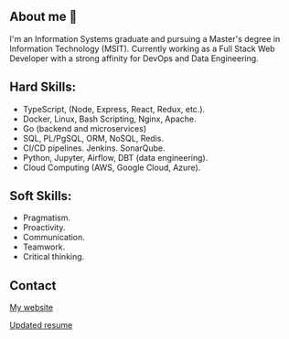 ## About me 👋
I'm an Information Systems graduate and pursuing a Master's degree in Information Technology (MSIT). Currently working as a Full Stack Web Developer with a strong affinity for DevOps and Data Engineering.

## Hard Skills:
- TypeScript, (Node, Express, React, Redux, etc.).
- Docker, Linux, Bash Scripting, Nginx, Apache.
- Go (backend and microservices)
- SQL, PL/PgSQL, ORM, NoSQL, Redis.
- CI/CD pipelines. Jenkins. SonarQube. 
- Python, Jupyter, Airflow, DBT (data engineering).
- Cloud Computing (AWS, Google Cloud, Azure).

## Soft Skills:
- Pragmatism.
- Proactivity.
- Communication.
- Teamwork.
- Critical thinking.

## Contact
[My website](https://jesusandres31.github.io/)

[Updated resume](https://bit.ly/jesusandreszini-resume) 

